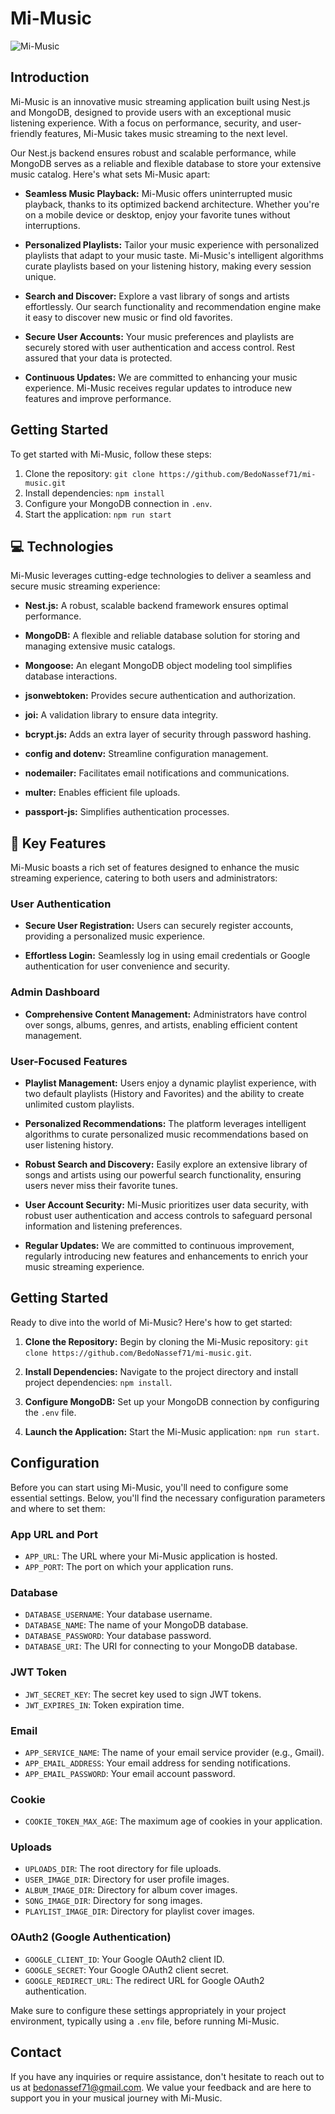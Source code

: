 # Mi-Music

![Mi-Music](https://cdn6.aptoide.com/imgs/9/2/e/92e94d1615fdf418a87befcd762cfac1_fgraphic.jpg)

## Introduction

Mi-Music is an innovative music streaming application built using Nest.js and MongoDB, designed to provide users with an exceptional music listening experience. With a focus on performance, security, and user-friendly features, Mi-Music takes music streaming to the next level.

Our Nest.js backend ensures robust and scalable performance, while MongoDB serves as a reliable and flexible database to store your extensive music catalog. Here's what sets Mi-Music apart:

- **Seamless Music Playback:** Mi-Music offers uninterrupted music playback, thanks to its optimized backend architecture. Whether you're on a mobile device or desktop, enjoy your favorite tunes without interruptions.

- **Personalized Playlists:** Tailor your music experience with personalized playlists that adapt to your music taste. Mi-Music's intelligent algorithms curate playlists based on your listening history, making every session unique.

- **Search and Discover:** Explore a vast library of songs and artists effortlessly. Our search functionality and recommendation engine make it easy to discover new music or find old favorites.

- **Secure User Accounts:** Your music preferences and playlists are securely stored with user authentication and access control. Rest assured that your data is protected.

- **Continuous Updates:** We are committed to enhancing your music experience. Mi-Music receives regular updates to introduce new features and improve performance.

## Getting Started

To get started with Mi-Music, follow these steps:

1. Clone the repository: `git clone https://github.com/BedoNassef71/mi-music.git`
2. Install dependencies: `npm install`
3. Configure your MongoDB connection in `.env`.
4. Start the application: `npm run start`

## 💻 Technologies

Mi-Music leverages cutting-edge technologies to deliver a seamless and secure music streaming experience:

- **Nest.js:** A robust, scalable backend framework ensures optimal performance.

- **MongoDB:** A flexible and reliable database solution for storing and managing extensive music catalogs.

- **Mongoose:** An elegant MongoDB object modeling tool simplifies database interactions.

- **jsonwebtoken:** Provides secure authentication and authorization.

- **joi:** A validation library to ensure data integrity.

- **bcrypt.js:** Adds an extra layer of security through password hashing.

- **config and dotenv:** Streamline configuration management.

- **nodemailer:** Facilitates email notifications and communications.

- **multer:** Enables efficient file uploads.

- **passport-js:** Simplifies authentication processes.
## 🧐 Key Features

Mi-Music boasts a rich set of features designed to enhance the music streaming experience, catering to both users and administrators:

### User Authentication

- **Secure User Registration:** Users can securely register accounts, providing a personalized music experience.

- **Effortless Login:** Seamlessly log in using email credentials or Google authentication for user convenience and security.

### Admin Dashboard

- **Comprehensive Content Management:** Administrators have control over songs, albums, genres, and artists, enabling efficient content management.

### User-Focused Features

- **Playlist Management:** Users enjoy a dynamic playlist experience, with two default playlists (History and Favorites) and the ability to create unlimited custom playlists.

- **Personalized Recommendations:** The platform leverages intelligent algorithms to curate personalized music recommendations based on user listening history.

- **Robust Search and Discovery:** Easily explore an extensive library of songs and artists using our powerful search functionality, ensuring users never miss their favorite tunes.

- **User Account Security:** Mi-Music prioritizes user data security, with robust user authentication and access controls to safeguard personal information and listening preferences.

- **Regular Updates:** We are committed to continuous improvement, regularly introducing new features and enhancements to enrich your music streaming experience.


## Getting Started

Ready to dive into the world of Mi-Music? Here's how to get started:

1. **Clone the Repository:** Begin by cloning the Mi-Music repository: `git clone https://github.com/BedoNassef71/mi-music.git`.

2. **Install Dependencies:** Navigate to the project directory and install project dependencies: `npm install`.

3. **Configure MongoDB:** Set up your MongoDB connection by configuring the `.env` file.

4. **Launch the Application:** Start the Mi-Music application: `npm run start`.
## Configuration

Before you can start using Mi-Music, you'll need to configure some essential settings. Below, you'll find the necessary configuration parameters and where to set them:

### App URL and Port

- `APP_URL`: The URL where your Mi-Music application is hosted.
- `APP_PORT`: The port on which your application runs.

### Database

- `DATABASE_USERNAME`: Your database username.
- `DATABASE_NAME`: The name of your MongoDB database.
- `DATABASE_PASSWORD`: Your database password.
- `DATABASE_URI`: The URI for connecting to your MongoDB database.

### JWT Token

- `JWT_SECRET_KEY`: The secret key used to sign JWT tokens.
- `JWT_EXPIRES_IN`: Token expiration time.

### Email

- `APP_SERVICE_NAME`: The name of your email service provider (e.g., Gmail).
- `APP_EMAIL_ADDRESS`: Your email address for sending notifications.
- `APP_EMAIL_PASSWORD`: Your email account password.

### Cookie

- `COOKIE_TOKEN_MAX_AGE`: The maximum age of cookies in your application.

### Uploads

- `UPLOADS_DIR`: The root directory for file uploads.
- `USER_IMAGE_DIR`: Directory for user profile images.
- `ALBUM_IMAGE_DIR`: Directory for album cover images.
- `SONG_IMAGE_DIR`: Directory for song images.
- `PLAYLIST_IMAGE_DIR`: Directory for playlist cover images.

### OAuth2 (Google Authentication)

- `GOOGLE_CLIENT_ID`: Your Google OAuth2 client ID.
- `GOOGLE_SECRET`: Your Google OAuth2 client secret.
- `GOOGLE_REDIRECT_URL`: The redirect URL for Google OAuth2 authentication.

Make sure to configure these settings appropriately in your project environment, typically using a `.env` file, before running Mi-Music.

## Contact

If you have any inquiries or require assistance, don't hesitate to reach out to us at [bedonassef71@gmail.com](mailto:bedonassef71@gmail.com). We value your feedback and are here to support you in your musical journey with Mi-Music.
